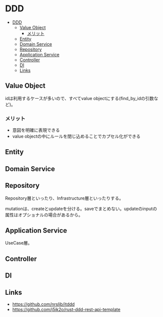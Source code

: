 # DDD

- [DDD](#ddd)
  - [Value Object](#value-object)
    - [メリット](#メリット)
  - [Entity](#entity)
  - [Domain Service](#domain-service)
  - [Repository](#repository)
  - [Application Service](#application-service)
  - [Controller](#controller)
  - [DI](#di)
  - [Links](#links)

## Value Object

idは利用するケースが多いので、すべてvalue objectにする(find_by_idの引数など)。

### メリット

- 意図を明確に表現できる
- value objectの中にルールを閉じ込めることでカプセル化ができる

## Entity

## Domain Service

## Repository

Repository層といったり、Infrastructure層といったりする。

mutationは、createとupdateを分ける。saveでまとめない。updateのinputの属性はオプショナルの場合があるから。

## Application Service

UseCase層。

## Controller

## DI

## Links

- <https://github.com/nrslib/itddd>
- <https://github.com/j5ik2o/rust-ddd-rest-api-template>
